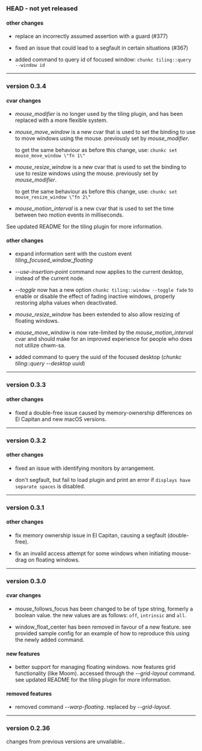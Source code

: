 ### HEAD -  not yet released

#### other changes

- replace an incorrectly assumed assertion with a guard (#377)

- fixed an issue that could lead to a segfault in certain situations (#367)

- added command to query id of focused window: `chunkc tiling::query --window id`

----------

### version 0.3.4

#### cvar changes

- *mouse_modifier* is no longer used by the tiling plugin, and has been replaced with a more flexible system.

- *mouse_move_window* is a new cvar that is used to set the binding to use to move windows using the mouse.
  previously set by *mouse_modifier*.

  to get the same behaviour as before this change, use: `chunkc set mouse_move_window \"fn 1\"`

- *mouse_resize_window* is a new cvar that is used to set the binding to use to resize windows using the mouse.
  previously set by *mouse_modifier*.

  to get the same behaviour as before this change, use: `chunkc set mouse_resize_window \"fn 2\"`

- *mouse_motion_interval* is a new cvar that is used to set the time between two motion events in milliseconds.

See updated README for the tiling plugin for more information.

#### other changes

- expand information sent with the custom event *tiling_focused_window_floating*

- *--use-insertion-point* command now applies to the current desktop, instead of the current node.

- *--toggle* now has a new option `chunkc tiling::window --toggle fade` to enable or disable the effect of
  fading inactive windows, properly restoring alpha values when deactivated.

- *mouse_resize_window* has been extended to also allow resizing of floating windows.

- *mouse_move_window* is now rate-limited by the *mouse_motion_interval* cvar
  and should make for an improved experience for people who does not utilize chwm-sa.

- added command to query the uuid of the focused desktop (*chunkc tiling::query --desktop uuid*)

----------

### version 0.3.3

#### other changes

- fixed a double-free issue caused by memory-ownership differences on El Capitan and new macOS versions.

----------

### version 0.3.2

#### other changes

- fixed an issue with identifying monitors by arrangement.

- don't segfault, but fail to load plugin and print an error if `displays have separate spaces` is disabled.

----------

### version 0.3.1

#### other changes

- fix memory ownership issue in El Capitan, causing a segfault (double-free).

- fix an invalid access attempt for some windows when initiating mouse-drag on floating windows.

----------

### version 0.3.0

#### cvar changes

- mouse_follows_focus has been changed to be of type string, formerly a boolean value.
  the new values are as follows: `off`, `intrinsic` and `all`.

- window_float_center has been removed in favour of a new feature. see provided sample config
  for an example of how to reproduce this using the newly added command.

#### new features

- better support for managing floating windows. now features grid functionality (like Moom).
  accessed through the *--grid-layout* command. see updated README for the tiling plugin for more information.

#### removed features

- removed command *--warp-floating*. replaced by *--grid-layout*.

----------

### version 0.2.36

changes from previous versions are unvailable..
